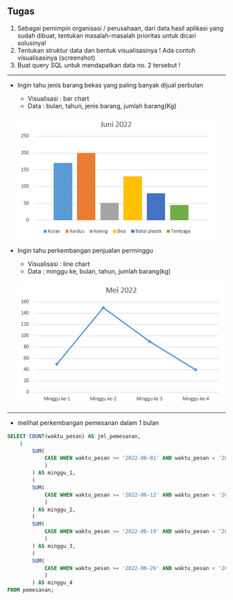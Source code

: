 ## Tugas
1. Sebagai pemimpin organisasi / perusahaan, dari data hasil aplikasi yang sudah dibuat, tentukan masalah-masalah prioritas untuk dicari solusinya!
2. Tentukan struktur data dan bentuk visualisasinya ! Ada contoh visualisasinya (screenshot)
3. Buat query SQL untuk mendapatkan data no. 2 tersebut !

---
- Ingin tahu jenis barang bekas yang paling banyak dijual perbulan
  - Visualisasi : bar chart
  - Data : bulan, tahun, jenis barang, jumlah barang(Kg)
  
  ![bulanan](https://github.com/nurdilafarha/IF214002/blob/main/pertemuan14/barangterjualbulanan.png)
  
- Ingin tahu perkembangan penjualan perminggu
  - Visualisasi : line chart
  - Data : minggu ke, bulan, tahun, jumlah barang(kg)
  
  ![perminggu](https://github.com/nurdilafarha/IF214002/blob/main/pertemuan14/perkmbgnperminggu.png)
 
---
- melihat perkembangan pemesanan dalam 1 bulan
```sql
SELECT COUNT(waktu_pesan) AS jml_pemesanan,
	(
        SUM(
            CASE WHEN waktu_pesan >= '2022-06-01' AND waktu_pesan < '2022-06-12' THEN 1 ELSE 0 END
            )
        ) AS minggu_1,
        (
        SUM(
            CASE WHEN waktu_pesan >= '2022-06-12' AND waktu_pesan < '2022-06-19' THEN 1 ELSE 0 END
            )
        ) AS minggu_2,
        (
        SUM(
            CASE WHEN waktu_pesan >= '2022-06-19' AND waktu_pesan < '2022-06-26' THEN 1 ELSE 0 END
            )
        ) AS minggu_3,
        (
        SUM(
            CASE WHEN waktu_pesan >= '2022-06-26' AND waktu_pesan < '2022-07-01' THEN 1 ELSE 0 END
            )
        ) AS minggu_4
FROM pemesanan;
```
